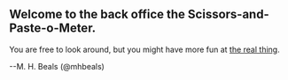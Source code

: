 ## Welcome to the back office the Scissors-and-Paste-o-Meter.

You are free to look around, but you might have more fun at [the real thing](http:://www.scissorsandpaste.net/scissors-and-Paste-o-Meter).

--M. H. Beals (@mhbeals)
